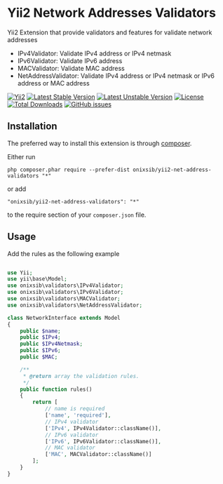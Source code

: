 Yii2 Network Addresses Validators
=========================

Yii2 Extension that provide validators and features for validate network addresses

* IPv4Validator: Validate IPv4 address or IPv4 netmask
* IPv6Validator: Validate IPv6 address
* MACValidator: Validate MAC address
* NetAddressValidator: Validate IPv4 address or IPv4 netmask or IPv6 address or MAC address
 
[![Yii2](https://img.shields.io/badge/Powered_by-Yii_Framework-green.svg?style=flat)](http://www.yiiframework.com/)
[![Latest Stable Version](https://poser.pugx.org/onixsib/yii2-net-address-validators/v/stable)](https://packagist.org/packages/onixsib/yii2-net-address-validators)
[![Latest Unstable Version](https://poser.pugx.org/onixsib/yii2-net-address-validators/v/unstable)](https://packagist.org/packages/onixsib/yii2-net-address-validators)
[![License](https://poser.pugx.org/onixsib/yii2-net-address-validators/license)](https://packagist.org/packages/onixsib/yii2-net-address-validators)
[![Total Downloads](https://poser.pugx.org/onixsib/yii2-net-address-validators/downloads)](https://packagist.org/packages/onixsib/yii2-net-address-validators)
[![GitHub issues](https://img.shields.io/github/issues/onixsib/yii2-net-address-validators.svg)](https://github.com/onixsib/yii2-net-address-validators/issues)

Installation
------------

The preferred way to install this extension is through [composer](http://getcomposer.org/download/).

Either run

```
php composer.phar require --prefer-dist onixsib/yii2-net-address-validators "*"
```

or add

```
"onixsib/yii2-net-address-validators": "*"
```

to the require section of your `composer.json` file.

Usage
-----
Add the rules as the following example


```php

use Yii;
use yii\base\Model;
use onixsib\validators\IPv4Validator;
use onixsib\validators\IPv6Validator;
use onixsib\validators\MACValidator;
use onixsib\validators\NetAddressValidator;

class NetworkInterface extends Model
{
	public $name;
	public $IPv4;
	public $IPv4Netmask;
	public $IPv6;
	public $MAC;

	/**
	 * @return array the validation rules.
	 */
	public function rules()
	{
		return [
			// name is required
			['name', 'required'],
			// IPv4 validator
			['IPv4', IPv4Validator::className()],
			// IPv6 validator
			['IPv6', IPv6Validator::className()],
			// MAC validator
			['MAC', MACValidator::className()]
		];
	}
}
```